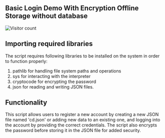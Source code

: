 ## Basic Login Demo With Encryption Offline Storage without database

![Visitor count](https://shields-io-visitor-counter.herokuapp.com/badge?page=https://github.com/LpCodes/Basic-Login-Demo-With-Encryption)

## Importing required libraries
The script requires following libraries to be installed on the system in order to function properly:

1. pathlib for handling file system paths and operations
2. sys for interacting with the interpreter
3. cryptocode for encrypting the password
4. json for reading and writing JSON files.
## Functionality
This script allows users to register a new account by creating a new JSON file named 'cd.json' or adding new data to an existing one, and logging into the account by providing the correct credentials. The script also encrypts the password before storing it in the JSON file for added security.
